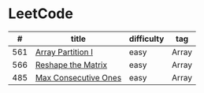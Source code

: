 # LeetCode

|  #  |             title           |  difficulty  |      tag     |
| --- | --------------------------- | ------------ | ------------ |
| 561 | [Array Partition I](https://github.com/XiaoLyu/LeetCode/blob/master/src/Array%20Partition%20I.java)| easy | Array |
| 566 | [Reshape the Matrix](https://github.com/XiaoLyu/LeetCode/blob/master/src/Reshape%20the%20Matrix.java)| easy | Array |
| 485 | [Max Consecutive Ones](https://github.com/XiaoLyu/LeetCode/blob/master/src/Reshape%20the%20Matrix.java)| easy | Array | 695 | [Max Area of Island](https://github.com/XiaoLyu/LeetCode/blob/master/src/Max%20Area%20of%20Island.java) | easy | Array DFS|

